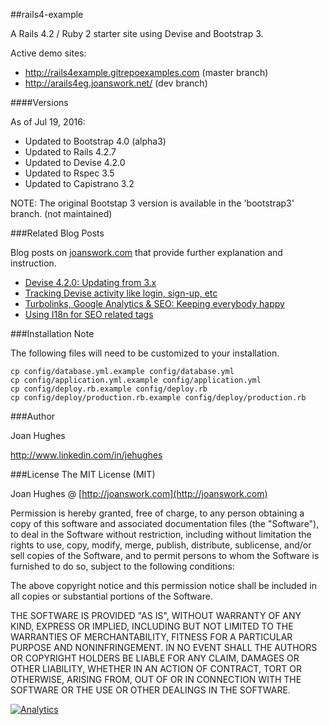 ##rails4-example

A Rails 4.2 / Ruby 2 starter site using Devise and Bootstrap 3.

Active demo sites:

- <http://rails4example.gitrepoexamples.com> (master branch)
- <http://arails4eg.joanswork.net/> (dev branch)

####Versions

As of Jul 19, 2016:
* Updated to Bootstrap 4.0 (alpha3)
* Updated to Rails 4.2.7
* Updated to Devise 4.2.0
* Updated to Rspec 3.5
* Updated to Capistrano 3.2

NOTE: The original Bootstap 3 version is available in the 'bootstrap3' branch. (not maintained)

###Related Blog Posts

Blog posts on [joanswork.com](http://joanswork.com) that provide further explanation and instruction.

- [Devise 4.2.0: Updating from 3.x](http://joanswork.com/updating-devise-4-2-0/)
- [Tracking Devise activity like login, sign-up, etc](http://joanswork.com/devise-usage-tracking/)
- [Turbolinks, Google Analytics & SEO: Keeping everybody happy](http://joanswork.com/turbolinks-and-ga/)
- [Using I18n for SEO related tags](http://joanswork.com/rails-seo-and-i18n-the-basics/)

###Installation Note

The following files will need to be customized to your installation.

  ```
  cp config/database.yml.example config/database.yml
  cp config/application.yml.example config/application.yml
  cp config/deploy.rb.example config/deploy.rb
  cp config/deploy/production.rb.example config/deploy/production.rb
  ```

###Author

Joan Hughes

<http://www.linkedin.com/in/jehughes>

###License
The MIT License (MIT)

Joan Hughes @ [http://joanswork.com](http://joanswork.com)

Permission is hereby granted, free of charge, to any person obtaining a copy of this software and associated documentation files (the "Software"), to deal in the Software without restriction, including without limitation the rights to use, copy, modify, merge, publish, distribute, sublicense, and/or sell copies of the Software, and to permit persons to whom the Software is furnished to do so, subject to the following conditions:

The above copyright notice and this permission notice shall be included in all copies or substantial portions of the Software.

THE SOFTWARE IS PROVIDED "AS IS", WITHOUT WARRANTY OF ANY KIND, EXPRESS OR IMPLIED, INCLUDING BUT NOT LIMITED TO THE WARRANTIES OF MERCHANTABILITY, FITNESS FOR A PARTICULAR PURPOSE AND NONINFRINGEMENT. IN NO EVENT SHALL THE AUTHORS OR COPYRIGHT HOLDERS BE LIABLE FOR ANY CLAIM, DAMAGES OR OTHER LIABILITY, WHETHER IN AN ACTION OF CONTRACT, TORT OR OTHERWISE, ARISING FROM, OUT OF OR IN CONNECTION WITH THE SOFTWARE OR THE USE OR OTHER DEALINGS IN THE SOFTWARE.

[![Analytics](https://ga-beacon.appspot.com/UA-46923629-1/rails4-example/README)](https://github.com/igrigorik/ga-beacon)
